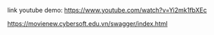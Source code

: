 link youtube demo: https://www.youtube.com/watch?v=Yi2mk1fbXEc

https://movienew.cybersoft.edu.vn/swagger/index.html
